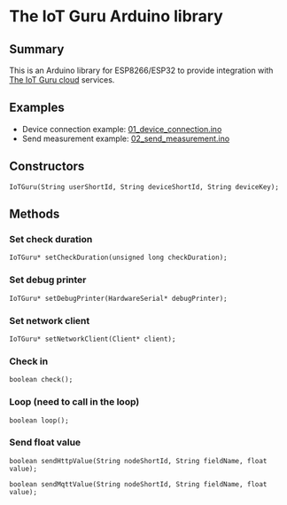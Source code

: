 # The IoT Guru Arduino library

## Summary

This is an Arduino library for ESP8266/ESP32 to provide integration with [The IoT Guru cloud](https://iotguru.live) services.

## Examples

- Device connection example: [01_device_connection.ino](https://github.com/IoTGuruLive/theiotguru-arduino-library/blob/master/examples/01_device_connection/01_device_connection.ino)
- Send measurement example: [02_send_measurement.ino](https://github.com/IoTGuruLive/theiotguru-arduino-library/blob/master/examples/02_send_measurement/02_send_measurement.ino)

## Constructors

```IoTGuru(String userShortId, String deviceShortId, String deviceKey);```

## Methods

### Set check duration

```IoTGuru* setCheckDuration(unsigned long checkDuration);```

### Set debug printer

```IoTGuru* setDebugPrinter(HardwareSerial* debugPrinter);```

### Set network client

```IoTGuru* setNetworkClient(Client* client);```

### Check in

```boolean check();```

### Loop (need to call in the loop)

```boolean loop();```

### Send float value

```boolean sendHttpValue(String nodeShortId, String fieldName, float value);```

```boolean sendMqttValue(String nodeShortId, String fieldName, float value);```
